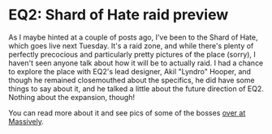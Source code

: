 # EQ2: Shard of Hate raid preview

As I maybe hinted at a couple of posts ago, I've been to the Shard of Hate, which goes live next Tuesday. It's a raid zone, and while there's plenty of perfectly precocious and particularly pretty pictures of the place (sorry), I haven't seen anyone talk about how it will be to actually raid. I had a chance to explore the place with EQ2's lead designer, Akil "Lyndro" Hooper, and though he remained closemouthed about the specifics, he did have some things to say about it, and he talked a little about the future direction of EQ2. Nothing about the expansion, though!

You can read more about it and see pics of some of the bosses [over at Massively](http://www.massively.com/2008/04/04/raiding-lu-44-preview-do-you-feel-the-hate/).
